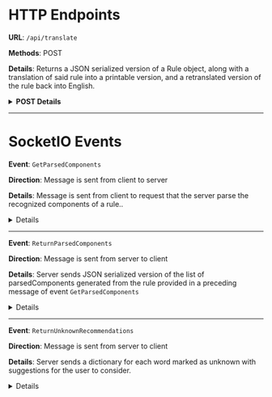 # HTTP Endpoints
**URL**: `/api/translate`

**Methods**: POST

**Details**: Returns a JSON serialized version of a Rule object, along with a translation of said rule into a printable version, and a retranslated version of the rule back into English.

<details>
<summary><strong>POST Details</strong> </summary>
<p>
A translation request can be made with or without a list of custom types that a user has indicated they would like to use in their rule. 

A request body contain two elements: 
* `rule`: a string of the English rule to be translated 
* `customobjects`: a list of strings that represent all the custom object specified in the rule.

As an example post to `/api/translate` with a body formatted like:

```
{
    "rule":"All windows should have a width of 15 inch and are next to a dishwasher.",
    "customobjects":["dishwasher"]
}
```
Will return a response along with a 200 OK if the rule was translated successfully, whose body looks like this:
```
{
  "response": "ALL Object0 = Window\nANY Object1 = dishwasher\n(Object0 Width EQUAL 15.0INCH AND Object0 and Object1 NextTo EQUAL True)", 
  "retranslation": "For all Window objects and any dishwasher object, Window objects must have Width that equals 15.0 inch and Window and dishwasher must have the \"NextTo that is equal to True\" relation.", 
  "rule": "{\"Name\": \"Rule1\", \"Description\": \"All windows should have a width of 15 inch and are next to a dishwasher. \", \"ExistentialClauses\": {\"Object0\": {\"OccurrenceRule\": \"ALL\", \"Characteristic\": {\"Type\": \"Window\", \"PropertyChecks\": []}}, \"Object1\": {\"OccurrenceRule\": \"ANY\", \"Characteristic\": {\"Type\": \"dishwasher\", \"PropertyChecks\": []}}}, \"LogicalExpression\": {\"ObjectChecks\": [{\"ObjName\": \"Object0\", \"Negation\": 0, \"PropertyCheck\": {\"Operation\": \"EQUAL\", \"Value\": 15.0, \"ValueUnit\": \"inch\", \"Name\": \"Width\", \"PCType\": \"NUM\"}}], \"RelationChecks\": [{\"Obj1Name\": \"Object0\", \"Obj2Name\": \"Object1\", \"Negation\": 0, \"PropertyCheck\": {\"Operation\": \"EQUAL\", \"Value\": true, \"Name\": \"NextTo\", \"PCType\": \"BOOL\"}}], \"LogicalExpressions\": [], \"LogicalOperator\": \"AND\"}, \"ErrorLevel\": 0}"
}
```

If the rule cannot be translated, the response will look like:
```
{
    "response": "Sentence has failed to parse.",
}
```

</p>
</details>


***
# SocketIO Events
**Event**: `GetParsedComponents`

**Direction**: Message is sent from client to server

**Details**: Message is sent from client to request that the server parse the recognized components of a rule..

<details>
<p>


A message sent from the client with event   ```GetParsedComponents``` with a body like

```
"All windows should have a width of no less than 15 inch and a height of no more than 2 feet and isabove a sink."
```

will be received by the server, who will eventually respond with a message with the event `ReturnParsedComponents`
</p></details>

***
**Event**: `ReturnParsedComponents`

**Direction**: Message is sent from server to client

**Details**: Server sends JSON serialized version of the list of parsedComponents generated from the rule provided in a preceding message of event `GetParsedComponents` 

<details>
<p>
The server will send a response with the event `ReturnParsedComponents` which consists of something formatted like

```
{"parsedComponents": [{"token": "windows", "category": "Type", "supported": true}, {"token": "width", "category": "Property", "supported": true}, {"token": "no", "category": "Unit", "supported": true}, {"token": "less", "category": "Unit", "supported": true}, {"token": "than", "category": "Unit", "supported": true}, {"token": "15", "category": "Unit", "supported": true}, {"token": "inch", "category": "Unit", "supported": true}, {"token": "height", "category": "Property", "supported": true}, {"token": "no", "category": "Unit", "supported": true}, {"token": "more", "category": "Unit", "supported": true}, {"token": "than", "category": "Unit", "supported": true}, {"token": "2", "category": "Unit", "supported": true}, {"token": "feet", "category": "Unit", "supported": true}, {"token": "sink", "category": "Type", "supported": true}, {"token": "above", "category": "Relation", "supported": true}]}
```
in this case in response to an initial `GetParsedComponents` message sent with `All windows should have a width of no less than 15 inch and a height of no more than 2 feet and is above a sink.`
</p>
</details>

***
**Event**: `ReturnUnknownRecommendations`

**Direction**: Message is sent from server to client

**Details**: Server sends a dictionary for each word marked as unknown with suggestions for the user to consider.
<details>
<p>
As a followup message sent after one of event `ReturnParsedComponents`, returns a dictionary with suggestions for words marked as Unknown

```
{"basins": ["Sink", "CornerCabinets", "CommunicationsAppliance"]}
```
</p></details>